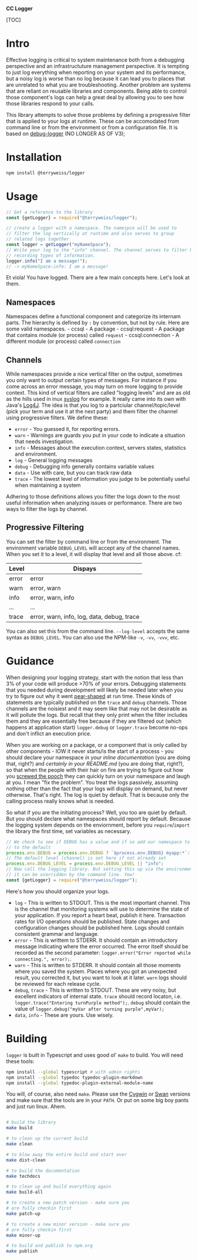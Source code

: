 __**CC Logger**__



[TOC]


# Intro
Effective logging is critical to system maintenance both from a debugging perspective and an infrastructuture management perspective. It is tempting to just log everything when reporting on your system and its performance, but a noisy log is worse than no log because it can lead you to places that are unrelated to what you are troubleshooting. Another problem are systems that are reliant on reusable libraries and components. Being able to control those component's logs can help a great deal by allowing you to see how those libraries respond to your calls.

This library attempts to solve those problems by defining a progressive filter that is applied to your logs at runtime. These can be accomodated from command line or from the environment or from a configuration file. It is based on [debug-logger](https://www.npmjs.com/package/debug-logger) (NO LONGER AS OF V3);

# Installation
```bash
npm install @terryweiss/logger
```
# Usage

```javascript
// Get a reference to the library
const {getLogger} = require("@terryweiss/logger");

// create a logger with a namespace. The namespce will be used to
// filter the log vertically at runtime and also serves to group
// related logs together
const logger = getLogger("myNameSpace");
// Write your log to the "info" channel. The channel serves to filter horizontally,
// recording types of information.
logger.info("I am a message!");
// -> myNameSpace:info: I am a message!
```

Et viola! You have logged. There are a few main concepts here. Let's look at them.

## Namespaces
Namespaces define a functional component and categorize its internam parts. The hierarchy is defined by `:` by convention, but not by rule. Here are some valid namespaces.
    - ccsql         - A package
    - ccsql:request - A package that contains module (or process) called `request`
    - ccsql:connection  - A different module (or process) called `connection`


## Channels
While namespaces provide a nice vertical filter on the output, sometimes you only want to output certain types of messages. For instance if you come across an error message, you may turn on more logging to provide context. This kind of vertical filters are called "logging levels" and are as old as the hills used in inux [syslog](https://access.redhat.com/documentation/en-us/red_hat_gluster_storage/3/html/administration_guide/configuring_the_log_level) for example. It really came into its own with Java's [Log4J](https://en.wikipedia.org/wiki/Log4j). The idea is that you log to a partciular channel/topic/level (pick your term and use it at the next party) and them filter the channel using  progressive filters. We define these:

- `error` - You guessed it, for reporting errors.
- `warn` - Warnings are guards you put in your code to indicate a situation that needs investigation.
- `info` - Messages about the execution context, servers states, statistics and environment.
- `log` - General logging messages
- `debug` - Debugging info generally contains variable values
- `data` - Use with care, but you can track raw data
- `trace` - The lowest level of information you judge to be potentially useful when maintaining a system

Adhering to those definitions allows you filter the logs down to the most useful information when analyzing issues or performance. There are two ways to filter the logs by channel.

## Progressive Filtering
You can set the filter by command line or from the environment. The environment variable `DEBUG_LEVEL` will accept any of the channel names. When you set it to a level, it will display that level and all those above. cf:

| Level | Dispays   |
|---    |---
| error | error     |
| warn  | error, warn |
| info  | error, warn, info |
| ...   | ... |
| trace | error, warn, info, log, data, debug, trace |

You can also set this from the command line. `--log-level` accepts the same syntax as `DEBUG_LEVEL`. You can also use the NPM-like `-v`, `-vv`, `-vvv`, etc.


# Guidance
When designing your logging strategy, start with the notion that less than 3% of your code will produce >70% of your errors. Debugging statements that you needed during development will likely be needed later when you try to figure out why it went [pear-shaped](https://www.urbandictionary.com/define.php?term=pear%20shaped) at run time. These kinds of statements are typically published on the `trace` and `debug` channels. Those channels are the noisiest and it may seem like that may not be desirable as it will pollute the logs. But recall that they only print when the filter includes them and they are essentially free because if they are filtered out (which happens at application start) `logger.debug` or `logger.trace` become no-ops and don't inflict an execution price.

When you are working on a package, or a component that is only called by other components - IOW it never starts/is the start of a process - you should declare your namespace *in your inline documentation* (you are doing that, right?) and *certainly in your README.md* (you are doing that, right?), so that when the people with their hair on fire are trying to figure out how you [screwed the pooch](https://www.urbandictionary.com/define.php?term=screwed%20the%20pooch) they can quickly turn on your namespace and laugh at you. I mean "fix the problem". You treat the logs passively, assuming nothing other than the fact that your logs will display on demand, but never otherwise. That's right. The log is quiet by default. That is because only the calling process really knows what is needed.

So what if you are the initiating process? Well, you too are quiet by default. But you should declare what namespaces should report by default. Because the logging system depends on the enviornment, before you `require`/`import` the library the first time, set variables as necessary.

```javascript
// We check to see if DEBUG has a value and if so add our namespace to it, otherwise we set it
// to the default
process.env.DEBUG = process.env.DEBUG ? `$process.env.DEBUG} myapp:*`: "myapp:*";
// The default level (channel) is set here if not already set
process.env.DEBUG_LEVEL = process.env.DEBUG_LEVEL || "info";
// Now call the logging library. But setting this up via the environment means that
// it can be overridden by the command line. Yow!
const {getLogger} = require("@terryweiss/logger");
```

Here's how you should organize your logs.

- `log` - This is written to STDOUT. This is the most important channel. This is the channel that monitoring systems will use to determine the state of your application. If you report a heart beat, publish it here. Transaction rates for I/O operations should be published. State changes and configuration changes should be published here. Logs should contain consistent grammar and language.
- `error` - This is writtem to STDERR. It should contain an introductory message indicating where the error occurred. The error itself should be recorded as the second parameter: `logger.error("Error reported while connecting.", error);`.
- `warn` - This is written to STDERR. It should contain all those moments where you saved the system. Places where you got an unexpected result, you corrected it, but you want to look at it later. `warn` logs should be reviewed for each release cycle.
- `debug`, `trace` - This is written to STDOUT. These are very noisy, but excellent indicators of internal state. `trace` should record locaton, i.e. `logger.trace("Entering turnPurple method");`. `debug` should contain the value of `logger.debug("myVar after turning purple",myVar);`
- `data`, `info` - These are yours. Use wisely.


# Building
`logger` is built in Typescript and uses good ol' `make` to build. You will need these tools:

```bash
npm install --global typescript # with admin rights
npm install --global typedoc typedoc-plugin-markdown
npm install --global typedoc-plugin-external-module-name
```

You will, of course, also need `make`. Please use the [Cygwin](https://cygwin.com/install.html) or [Swan](http://www.starlig.ht/install/) versions and make sure that the tools are in your `PATH`.
Or put on some big boy pants and just run linux. Ahem.
```bash

# build the library
make build

# to clean up the current build
make clean

# to blow away the entire build and start over
make dist-clean

# to build the documentation
make techdocs

# to clean up and build everything again
make build-all

# to create a new patch version - make sure you
# are fully checkin first
make patch-up

# to create a new minor version - make sure you
# are fully checkin first
make minor-up

# to build and publish to npm.org
make publish

```
